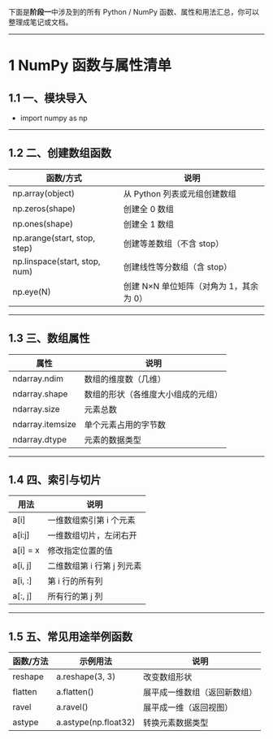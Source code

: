 下面是**阶段一**中涉及到的所有 Python / NumPy 函数、属性和用法汇总，你可以整理成笔记或文档。

---

# 1 **NumPy  函数与属性清单**

## 1.1 **一、模块导入**

- import numpy as np
---

## 1.2 **二、创建数组函数**

|**函数/方式**|**说明**|
|---|---|
|np.array(object)|从 Python 列表或元组创建数组|
|np.zeros(shape)|创建全 0 数组|
|np.ones(shape)|创建全 1 数组|
|np.arange(start, stop, step)|创建等差数组（不含 stop）|
|np.linspace(start, stop, num)|创建线性等分数组（含 stop）|
|np.eye(N)|创建 N×N 单位矩阵（对角为 1，其余为 0）|

---

## 1.3 **三、数组属性**

|**属性**|**说明**|
|---|---|
|ndarray.ndim|数组的维度数（几维）|
|ndarray.shape|数组的形状（各维度大小组成的元组）|
|ndarray.size|元素总数|
|ndarray.itemsize|单个元素占用的字节数|
|ndarray.dtype|元素的数据类型|

---

## 1.4 **四、索引与切片**

|**用法**|**说明**|
|---|---|
|a[i]|一维数组索引第 i 个元素|
|a[i:j]|一维数组切片，左闭右开|
|a[i] = x|修改指定位置的值|
|a[i, j]|二维数组第 i 行第 j 列元素|
|a[i, :]|第 i 行的所有列|
|a[:, j]|所有行的第 j 列|

---

## 1.5 **五、常见用途举例函数**

|**函数/方法**|**示例用法**|**说明**|
|---|---|---|
|reshape|a.reshape(3, 3)|改变数组形状|
|flatten|a.flatten()|展平成一维数组（返回新数组）|
|ravel|a.ravel()|展平成一维（返回视图）|
|astype|a.astype(np.float32)|转换元素数据类型|
